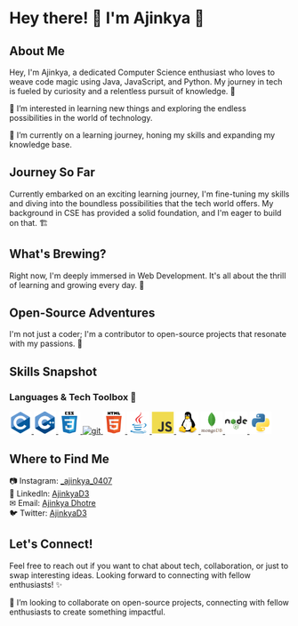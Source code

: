 # Hey there! 👋 I'm Ajinkya 🚀

## About Me

Hey, I'm Ajinkya, a dedicated Computer Science enthusiast who loves to weave code magic using Java, JavaScript, and Python. My journey in tech is fueled by curiosity and a relentless pursuit of knowledge. 🌌

👀 I’m interested in learning new things and exploring the endless possibilities in the world of technology.

🌱 I’m currently on a learning journey, honing my skills and expanding my knowledge base.

## Journey So Far

Currently embarked on an exciting learning journey, I'm fine-tuning my skills and diving into the boundless possibilities that the tech world offers. My background in CSE has provided a solid foundation, and I'm eager to build on that. 🏗

## What's Brewing?

Right now, I'm deeply immersed in Web Development. It's all about the thrill of learning and growing every day. 🚀

## Open-Source Adventures

I'm not just a coder; I'm a contributor to open-source projects that resonate with my passions. 👣

## Skills Snapshot

### Languages & Tech Toolbox 🧰
<p align="left">
  <a href="https://www.cprogramming.com/" target="_blank" rel="noreferrer">
    <img src="https://raw.githubusercontent.com/devicons/devicon/master/icons/c/c-original.svg" alt="c" width="40" height="40"/>
  </a>
  <a href="https://www.w3schools.com/cpp/" target="_blank" rel="noreferrer">
    <img src="https://raw.githubusercontent.com/devicons/devicon/master/icons/cplusplus/cplusplus-original.svg" alt="cplusplus" width="40" height="40"/>
  </a>
  <a href="https://www.w3schools.com/css/" target="_blank" rel="noreferrer">
    <img src="https://raw.githubusercontent.com/devicons/devicon/master/icons/css3/css3-original-wordmark.svg" alt="css3" width="40" height="40"/>
  </a>
  <a href="https://git-scm.com/" target="_blank" rel="noreferrer">
    <img src="https://www.vectorlogo.zone/logos/git-scm/git-scm-icon.svg" alt="git" width="40" height="40"/>
  </a>
  <a href="https://www.w3.org/html/" target="_blank" rel="noreferrer">
    <img src="https://raw.githubusercontent.com/devicons/devicon/master/icons/html5/html5-original-wordmark.svg" alt="html5" width="40" height="40"/>
  </a>
  <a href="https://www.java.com" target="_blank" rel="noreferrer">
    <img src="https://raw.githubusercontent.com/devicons/devicon/master/icons/java/java-original.svg" alt="java" width="40" height="40"/>
  </a>
  <a href="https://developer.mozilla.org/en-US/docs/Web/JavaScript" target="_blank" rel="noreferrer">
    <img src="https://raw.githubusercontent.com/devicons/devicon/master/icons/javascript/javascript-original.svg" alt="javascript" width="40" height="40"/>
  </a>
  <a href="https://www.linux.org/" target="_blank" rel="noreferrer">
    <img src="https://raw.githubusercontent.com/devicons/devicon/master/icons/linux/linux-original.svg" alt="linux" width="40" height="40"/>
  </a>
  <a href="https://www.mongodb.com/" target="_blank" rel="noreferrer">
    <img src="https://raw.githubusercontent.com/devicons/devicon/master/icons/mongodb/mongodb-original-wordmark.svg" alt="mongodb" width="40" height="40"/>
  </a>
  <a href="https://nodejs.org" target="_blank" rel="noreferrer">
    <img src="https://raw.githubusercontent.com/devicons/devicon/master/icons/nodejs/nodejs-original-wordmark.svg" alt="nodejs" width="40" height="40"/>
  </a> 
  <a href="https://www.python.org" target="_blank" rel="noreferrer">
    <img src="https://raw.githubusercontent.com/devicons/devicon/master/icons/python/python-original.svg" alt="python" width="40" height="40"/>
  </a>
</p>

## Where to Find Me

📷 Instagram: [_ajinkya_0407](https://www.instagram.com/_ajinkya_0407/)  
💼 LinkedIn: [AjinkyaD3](https://www.linkedin.com/in/ajinkyad3/)  
✉ Email: [Ajinkya Dhotre](ajinkyadhotre201@gmail.com)  
🐦 Twitter: [AjinkyaD3](https://twitter.com/AjinkyaDhotre3)

## Let's Connect!

Feel free to reach out if you want to chat about tech, collaboration, or just to swap interesting ideas. Looking forward to connecting with fellow enthusiasts! ✨

💞 I’m looking to collaborate on open-source projects, connecting with fellow enthusiasts to create something impactful.
